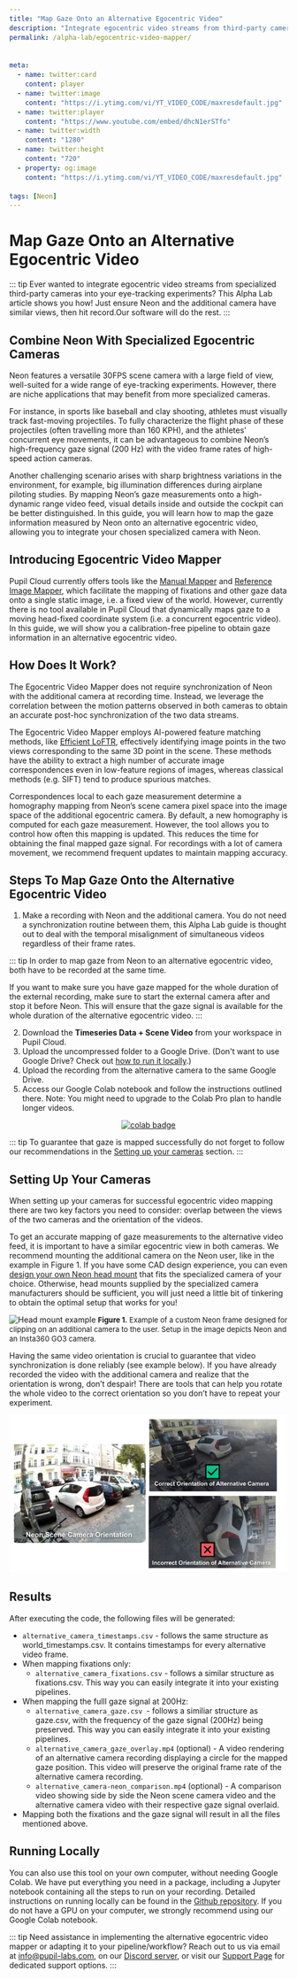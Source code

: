 ```yaml
---
title: "Map Gaze Onto an Alternative Egocentric Video"
description: "Integrate egocentric video streams from third-party cameras into your eye-tracking experiments."
permalink: /alpha-lab/egocentric-video-mapper/


meta:
  - name: twitter:card
    content: player
  - name: twitter:image
    content: "https://i.ytimg.com/vi/YT_VIDEO_CODE/maxresdefault.jpg"
  - name: twitter:player
    content: "https://www.youtube.com/embed/dhcN1erSTfo"
  - name: twitter:width
    content: "1280"
  - name: twitter:height
    content: "720"
  - property: og:image
    content: "https://i.ytimg.com/vi/YT_VIDEO_CODE/maxresdefault.jpg"

tags: [Neon]
---
```

<script setup>
import TagLinks from '@components/TagLinks.vue'
</script>

# Map Gaze Onto an Alternative Egocentric Video

<TagLinks :tags="$frontmatter.tags" />

<Youtube src="dhcN1erSTfo"/>

::: tip
Ever wanted to integrate egocentric video streams from specialized third-party cameras into your eye-tracking experiments? This Alpha Lab article shows you how! Just ensure Neon and the additional camera have similar views, then hit record.Our software will do the rest. 
:::

## Combine Neon With Specialized Egocentric Cameras

Neon features a versatile 30FPS scene camera with a large field of view, well-suited for a wide range of eye-tracking experiments. However, there are niche applications that may benefit from more specialized cameras.

For instance, in sports like baseball and clay shooting, athletes must visually track fast-moving projectiles.  To fully characterize the flight phase of these projectiles (often travelling more than 160 KPH), and the athletes' concurrent eye movements, it can be advantageous to combine Neon’s high-frequency gaze signal (200 Hz) with the video frame rates of high-speed action cameras.

Another challenging scenario arises with sharp brightness variations in the environment, for example, big illumination differences during airplane piloting studies. By mapping Neon’s gaze measurements onto a high-dynamic range video feed, visual details inside and outside the cockpit can be better distinguished.
In this guide, you will learn how to map the gaze information measured by Neon onto an alternative egocentric video, allowing you to integrate your chosen specialized camera with Neon. 

## Introducing Egocentric Video Mapper

Pupil Cloud currently offers tools like the [Manual Mapper](https://docs.pupil-labs.com/neon/pupil-cloud/enrichments/manual-mapper/) and [Reference Image Mapper](https://docs.pupil-labs.com/neon/pupil-cloud/enrichments/reference-image-mapper/), which facilitate the mapping of fixations and other gaze data onto a single static image, i.e. a fixed view of the world. However, currently there is no tool available in Pupil Cloud that dynamically maps gaze to a moving head-fixed coordinate system (i.e. a concurrent egocentric video). In this guide, we will show you a calibration-free pipeline to obtain gaze information in an alternative egocentric video.

## How Does It Work?

The Egocentric Video Mapper does not require synchronization of Neon with the additional camera at recording time. Instead, we leverage the correlation between the motion patterns observed in both cameras to obtain an accurate post-hoc synchronization of the two data streams. 

The Egocentric Video Mapper employs AI-powered feature matching methods, like [Efficient LoFTR](https://zju3dv.github.io/efficientloftr/), effectively identifying image points in the two views corresponding to the same 3D point in the scene. These methods have the ability to extract a high number of accurate image correspondences even in low-feature regions of images, whereas classical methods (e.g. SIFT) tend to produce spurious matches.

Correspondences local to each gaze measurement determine a homography mapping from Neon’s scene camera pixel space into the image space of the additional egocentric camera. By default, a new homography is computed for each gaze measurement. However, the tool allows you to control how often this mapping is updated. This reduces the time for obtaining the final mapped gaze signal. For recordings with a lot of camera movement, we recommend frequent updates to maintain mapping accuracy.

## Steps To Map Gaze Onto the Alternative Egocentric Video

1. Make a recording with Neon and the additional camera. You do not need a synchronization routine between them, this Alpha Lab guide is thought out to deal with the temporal misalignment of simultaneous videos regardless of their frame rates. 

::: tip
In order to map gaze from Neon to an alternative egocentric video, both have to be recorded at the same time. 

If you want to make sure you have gaze mapped for the whole duration of the external recording, make sure to start the external camera after and stop it before Neon. This will ensure that the gaze signal is available for the whole duration of the alternative egocentric video. 
:::

2. Download the **Timeseries Data + Scene Video** from your workspace in Pupil Cloud.
3. Upload the uncompressed folder to a Google Drive.  (Don't want to use Google Drive? Check out [how to run it locally](#running-locally).)
4. Upload the recording from the alternative camera to the same Google Drive.
5. Access our Google Colab notebook and follow the instructions outlined there. Note: You might need to upgrade to the Colab Pro plan to handle longer videos. 

<div class="mb-4" style="display:flex;justify-content:center;">
  <a href="https://colab.research.google.com/drive/1PixYZFYm5O2Uc3sG5X2WHpPUg1DdfeV3?usp=sharing" target="_blank">
    <img style="width:180px" src="https://img.shields.io/static/v1?label=&message=Open%20in%20Google%20Colab&color=blue&labelColor=grey&logo=Google%20Colab&logoColor=#F9AB00" alt="colab badge">
  </a>
</div>

::: tip 
To guarantee that gaze is mapped successfully do not forget to follow our recommendations in the [Setting up your cameras](#setting-up-your-cameras) section. 
:::

## Setting Up Your Cameras 

When setting up your cameras for successful egocentric video mapping there are two key factors you need to consider: overlap between the views of the two cameras and the orientation of the videos.

To get an accurate mapping of gaze measurements to the alternative video feed, it is important to have a similar egocentric view in both cameras. We recommend mounting the additional camera on the Neon user, like in the example in Figure 1. If you have some CAD design experience, you can even [design your own Neon head mount](https://github.com/pupil-labs/neon-geometry) that fits the specialized camera of your choice. Otherwise, head mounts supplied by the specialized camera manufacturers should be sufficient, you will just need a little bit of tinkering to obtain the optimal setup that works for you!

![Head mount example](./head-mount.webp)
<font size=2><b>Figure 1.</b>  Example of a custom Neon frame designed for clipping on an additional camera to the user. Setup in the image depicts Neon and an Insta360 GO3 camera. </font>


Having the same video orientation is crucial to guarantee that video synchronization is done reliably (see example below). If you have already recorded the video with the additional camera and realize that the orientation is wrong, don’t despair! There are tools that can help you rotate the whole video to the correct orientation so you don’t have to repeat your experiment. 

![orientation](./video-orientation.webp)

## Results

After executing the code, the following files will be generated:
- `alternative_camera_timestamps.csv` - follows the same structure as  world_timestamps.csv. It contains timestamps for every alternative video frame.
- When mapping fixations only:
  - `alternative_camera_fixations.csv` - follows a similar structure as fixations.csv. This way you can easily integrate it into your existing pipelines.
- When mapping the fulll gaze signal at 200Hz:
  - `alternative_camera_gaze.csv `- follows a similiar structure as gaze.csv, with the frequency of the gaze signal (200Hz) being preserved. This way you can easily integrate it into your existing pipelines.
  - `alternative_camera_gaze_overlay.mp4` (optional) - A video rendering of an alternative camera recording displaying a circle for the mapped gaze position. This video will preserve the original frame rate of the alternative camera recording.
  - `alternative_camera-neon_comparison.mp4` (optional) - A comparison video showing side by side the Neon scene camera video and the alternative camera video with their respective gaze signal overlaid.
- Mapping both the fixations and the gaze signal will result in all the files mentioned above.

## Running Locally
You can also use this tool on your own computer, without needing Google Colab. We have put everything you need in a package, including a Jupyter notebook containing all the steps to run on your recording. Detailed instructions on running locally can be found in the [Github repository](https://github.com/pupil-labs/egocentric_video_mapper). If you do not have a GPU on your computer, we strongly recommend using our Google Colab notebook. 

::: tip 
Need assistance in implementing the alternative egocentric video mapper or adapting it to your pipeline/workflow? Reach out to us via email at [info@pupil-labs.com](mailto:info@pupil-labs.com), on our [Discord server](https://pupil-labs.com/chat/), or visit our [Support Page](https://pupil-labs.com/products/support/) for dedicated support options.
:::
